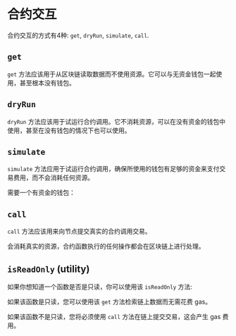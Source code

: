# 合约交互

合约交互的方式有4种: `get`, `dryRun`, `simulate`, `call`.

## `get`

`get` 方法应该用于从区块链读取数据而不使用资源。它可以与无资金钱包一起使用，甚至根本没有钱包。

<!-- <<< ../../docs-snippets/src/guide/contracts/interacting-with-contracts.test.ts#interacting-with-contracts-1{ts:line-numbers} -->

## `dryRun`

`dryRun` 方法应该用于试运行合约调用。它不消耗资源，可以在没有资金的钱包中使用，甚至在没有钱包的情况下也可以使用。

<!-- <<< ../../docs-snippets/src/guide/contracts/interacting-with-contracts.test.ts#interacting-with-contracts-2{ts:line-numbers} -->

## `simulate`

`simulate` 方法应用于试运行合约调用，确保所使用的钱包有足够的资金来支付交易费用，而不会消耗任何资源。

需要一个有资金的钱包：

<!-- <<< ../../docs-snippets/src/guide/contracts/interacting-with-contracts.test.ts#interacting-with-contracts-3{ts:line-numbers} -->

## `call`

`call` 方法应该用来向节点提交真实的合约调用交易。

会消耗真实的资源，合约函数执行的任何操作都会在区块链上进行处理。

<!-- <<< ../../docs-snippets/src/guide/contracts/interacting-with-contracts.test.ts#interacting-with-contracts-4{ts:line-numbers} -->

## `isReadOnly` (utility)

如果你想知道一个函数是否是只读，你可以使用该 `isReadOnly` 方法:

<!-- <<< ../../docs-snippets/src/guide/contracts/is-function-readonly.test.ts#is-function-readonly-1{ts:line-numbers} -->

如果该函数是只读，您可以使用该 `get` 方法检索链上数据而无需花费 gas。

如果该函数不是只读，您将必须使用 `call` 方法在链上提交交易，这会产生 gas 费用。
